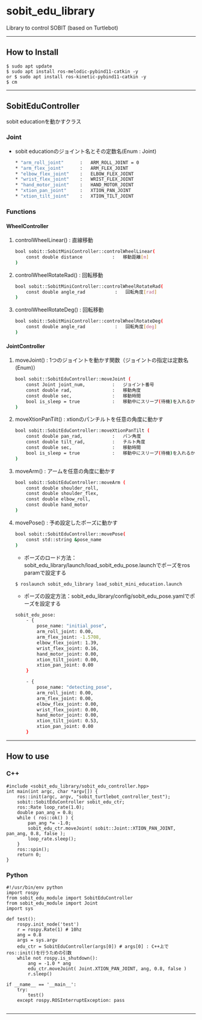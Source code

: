 # sobit_edu_library
Library to control SOBIT (based on Turtlebot)

---

## How to Install
```bash:
$ sudo apt update 
$ sudo apt install ros-melodic-pybind11-catkin -y
or $ sudo apt install ros-kinetic-pybind11-catkin -y 
$ cm
```

---

## SobitEduController
sobit educationを動かすクラス
### Joint
* sobit educationのジョイント名とその定数名(Enum : Joint)
    ```bash
    * "arm_roll_joint"      :   ARM_ROLL_JOINT = 0
    * "arm_flex_joint"      :   ARM_FLEX_JOINT
    * "elbow_flex_joint"    :   ELBOW_FLEX_JOINT
    * "wrist_flex_joint"    :   WRIST_FLEX_JOINT
    * "hand_motor_joint"    :   HAND_MOTOR_JOINT
    * "xtion_pan_joint"     :   XTION_PAN_JOINT
    * "xtion_tilt_joint"    :   XTION_TILT_JOINT
    ```

### Functions
#### WheelController
1.  controlWheelLinear() :   直線移動
    ```bash
    bool sobit::SobitMiniController::controlWheelLinear( 
        const double distance           :   移動距離[m]
    )
    ```  
2.  controlWheelRotateRad() :   回転移動
    ```bash
    bool sobit::SobitMiniController::controlWheelRotateRad( 
        const double angle_rad           :   回転角度[rad]
    )
    ```  
3.  controlWheelRotateDeg() :   回転移動
    ```bash
    bool sobit::SobitMiniController::controlWheelRotateDeg( 
        const double angle_rad           :   回転角度[deg]
    )
    ```  
    
#### JointController
1.  moveJoint() :   1つのジョイントを動かす関数（ジョイントの指定は定数名(Enum)）
    ```bash
    bool sobit::SobitEduController::moveJoint (
        const Joint joint_num,          :   ジョイント番号
        const double rad,               :   移動角度
        const double sec,               :   移動時間
        bool is_sleep = true            :   移動中にスリープ(待機)を入れるかどうか
    )
    ```  
2.  moveXtionPanTilt()   :   xtionのパンチルトを任意の角度に動かす
    ```bash
    bool sobit::SobitEduController::moveXtionPanTilt (
        const double pan_rad,           :   パン角度
        const double tilt_rad,          :   チルト角度
        const double sec,               :   移動時間
        bool is_sleep = true            :   移動中にスリープ(待機)を入れるかどうか
    )
    ```  
3.  moveArm()   :   アームを任意の角度に動かす
    ```bash
    bool sobit::SobitEduController::moveArm ( 
        const double shoulder_roll,
        const double shoulder_flex,
        const double elbow_roll,
        const double hand_motor          
    )
    ```  
4.  movePose()   :   予め設定したポーズに動かす
    ```bash
    bool sobit::SobitEduController::movePose( 
        const std::string &pose_name 
    )
    ```  

    * ポーズのロード方法：sobit_edu_library/launch/load_sobit_edu_pose.launchでポーズをros paramで設定する
    ```bash:
    $ roslaunch sobit_edu_library load_sobit_mini_education.launch
    ```
    
    * ポーズの設定方法：sobit_edu_library/config/sobit_edu_pose.yamlでポーズを設定する
    ```bash
    sobit_edu_pose:
        - { 
            pose_name: "initial_pose",
            arm_roll_joint: 0.00,
            arm_flex_joint: -1.5708, 
            elbow_flex_joint: 1.39, 
            wrist_flex_joint: 0.16, 
            hand_motor_joint: 0.00, 
            xtion_tilt_joint: 0.00, 
            xtion_pan_joint: 0.00 
        }

        - { 
            pose_name: "detecting_pose",
            arm_roll_joint: 0.00,
            arm_flex_joint: 0.00, 
            elbow_flex_joint: 0.00, 
            wrist_flex_joint: 0.00, 
            hand_motor_joint: 0.00, 
            xtion_tilt_joint: 0.53, 
            xtion_pan_joint: 0.00 
        }
    ```  

---

## How to use
### C++

```bash:
#include <sobit_edu_library/sobit_edu_controller.hpp>
int main(int argc, char *argv[]) {
    ros::init(argc, argv, "sobit_turtlebot_controller_test");
    sobit::SobitEduController sobit_edu_ctr;
    ros::Rate loop_rate(1.0);
    double pan_ang = 0.8;
    while ( ros::ok() ) {
        pan_ang *= -1.0;
        sobit_edu_ctr.moveJoint( sobit::Joint::XTION_PAN_JOINT, pan_ang, 0.8, false );
        loop_rate.sleep();
    }
    ros::spin();
    return 0;
}
```

### Python
```bash:
#!/usr/bin/env python
import rospy
from sobit_edu_module import SobitEduController
from sobit_edu_module import Joint
import sys

def test():
    rospy.init_node('test')
    r = rospy.Rate(1) # 10hz
    ang = 0.8
    args = sys.argv
    edu_ctr = SobitEduController(args[0]) # args[0] : C++上でros::init()を行うための引数
    while not rospy.is_shutdown():
        ang = -1.0 * ang
        edu_ctr.moveJoint( Joint.XTION_PAN_JOINT, ang, 0.8, false )
        r.sleep()

if __name__ == '__main__':
    try:
        test()
    except rospy.ROSInterruptException: pass
    
```

---